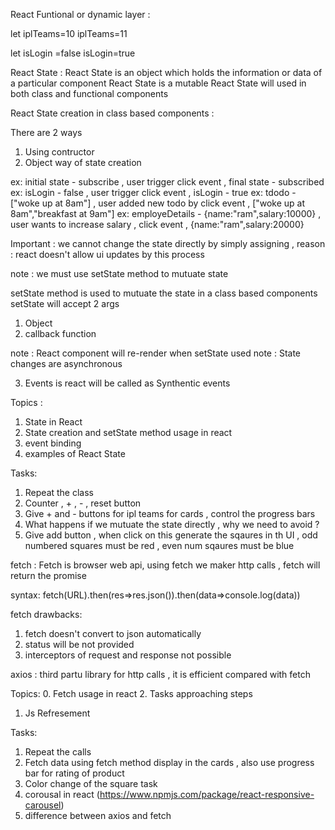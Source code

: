 React Funtional or dynamic layer :

let iplTeams=10
iplTeams=11

let isLogin =false
isLogin=true

React State : React State is an object which holds the information or data of a particular component
React State is a mutable
React State will used in both class and functional components

React State creation in class based components :

There are 2 ways

1. Using contructor
2. Object way of state creation

ex: initial state - subscribe , user trigger click event , final state - subscribed
ex: isLogin - false , user trigger click event , isLogin - true
ex: tdodo - ["woke up at 8am"] , user added new todo by click event , ["woke up at 8am","breakfast at 9am"]
ex: employeDetails - {name:"ram",salary:10000} , user wants to increase salary , click event , {name:"ram",salary:20000}

Important : we cannot change the state directly by simply assigning , reason : react doesn't allow ui updates by this process

note : we must use setState method to mutuate state

setState method is used to mutuate the state in a class based components
setState will accept 2 args

1. Object
2. callback function

note : React component will re-render when setState used
note : State changes are asynchronous

3. Events is react will be called as Synthentic events

Topics :

1. State in React
2. State creation and setState method usage in react
3. event binding
4. examples of React State

Tasks:

1. Repeat the class
2. Counter , + , - , reset button
3. Give + and - buttons for ipl teams for cards , control the progress bars
4. What happens if we mutuate the state directly , why we need to avoid ?
5. Give add button , when click on this generate the sqaures in th UI , odd numbered squares must be red , even num sqaures must be blue

fetch : Fetch is browser web api, using fetch we maker http calls , fetch will return the promise

syntax: fetch(URL).then(res=>res.json()).then(data=>console.log(data))

fetch drawbacks:

1. fetch doesn't convert to json automatically
2. status will be not provided
3. interceptors of request and response not possible

axios : third partu library for http calls , it is efficient compared with fetch

Topics: 0. Fetch usage in react 2. Tasks approaching steps

1. Js Refresement

Tasks:

1. Repeat the calls
2. Fetch data using fetch method display in the cards , also use progress bar for rating of product
3. Color change of the square task
4. corousal in react (https://www.npmjs.com/package/react-responsive-carousel)
5. difference between axios and fetch
